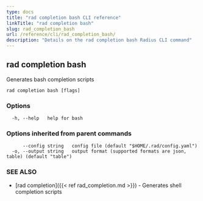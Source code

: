 ```yaml
---
type: docs
title: "rad completion bash CLI reference"
linkTitle: "rad completion bash"
slug: rad_completion_bash
url: /reference/cli/rad_completion_bash/
description: "Details on the rad completion bash Radius CLI command"
---
```

## rad completion bash

Generates bash completion scripts

```
rad completion bash [flags]
```

### Options

```
  -h, --help   help for bash
```

### Options inherited from parent commands

```
      --config string   config file (default "$HOME/.rad/config.yaml")
  -o, --output string   output format (supported formats are json, table) (default "table")
```

### SEE ALSO

* [rad completion]({{< ref rad_completion.md >}}) - Generates shell completion scripts
